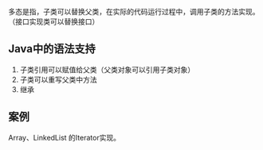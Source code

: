 多态是指，子类可以替换父类，在实际的代码运行过程中，调用子类的方法实现。（接口实现类可以替换接口）

## Java中的语法支持

1. 子类引用可以赋值给父类（父类对象可以引用子类对象）
2. 子类可以重写父类中方法
3. 继承

## 案例

Array、LinkedList 的Iterator实现。